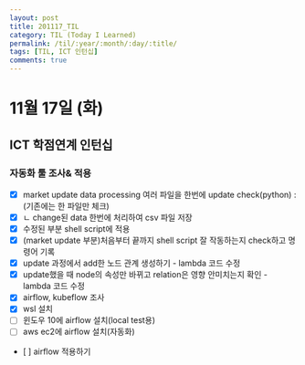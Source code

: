 ```yaml
---
layout: post
title: 201117_TIL
category: TIL (Today I Learned)
permalink: /til/:year/:month/:day/:title/
tags: [TIL, ICT 인턴십]
comments: true
---
```

# 11월 17일 (화)
## ICT 학점연계 인턴십
### 자동화 툴 조사& 적용
- [x] market update data processing 여러 파일을 한번에 update check(python) : (기존에는 한 파일만 체크)
- [x] ㄴ change된 data 한번에 처리하여 csv 파일 저장
- [x] 수정된 부분 shell script에 적용
- [x] (market update 부분)처음부터 끝까지 shell script 잘 작동하는지 check하고 명령어 기록
- [x] update 과정에서 add한 노드 관계 생성하기 - lambda 코드 수정
- [x] update했을 때 node의 속성만 바뀌고 relation은 영향 안미치는지 확인 - lambda 코드 수정
- [x] airflow, kubeflow 조사
- [x] wsl 설치
- [ ] 윈도우 10에 airflow 설치(local test용)
- [ ] aws ec2에 airflow 설치(자동화)
- [ ] airflow 적용하기
